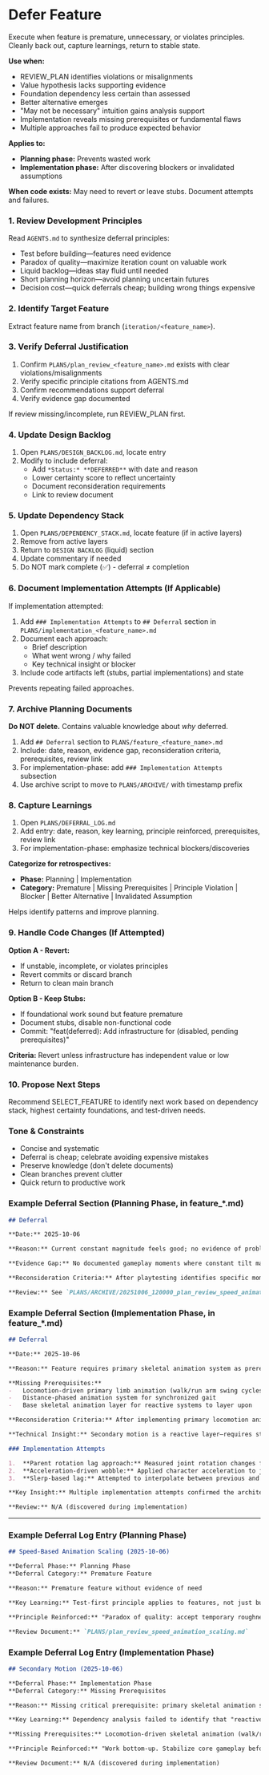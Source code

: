 # Defer Feature

Execute when feature is premature, unnecessary, or violates principles. Cleanly back out, capture learnings, return to stable state.

**Use when:**
- REVIEW_PLAN identifies violations or misalignments
- Value hypothesis lacks supporting evidence
- Foundation dependency less certain than assessed
- Better alternative emerges
- "May not be necessary" intuition gains analysis support
- Implementation reveals missing prerequisites or fundamental flaws
- Multiple approaches fail to produce expected behavior

**Applies to:**
- **Planning phase:** Prevents wasted work
- **Implementation phase:** After discovering blockers or invalidated assumptions

**When code exists:** May need to revert or leave stubs. Document attempts and failures.

### 1. Review Development Principles

Read `AGENTS.md` to synthesize deferral principles:
- Test before building—features need evidence
- Paradox of quality—maximize iteration count on valuable work
- Liquid backlog—ideas stay fluid until needed
- Short planning horizon—avoid planning uncertain futures
- Decision cost—quick deferrals cheap; building wrong things expensive

### 2. Identify Target Feature

Extract feature name from branch (`iteration/<feature_name>`).

### 3. Verify Deferral Justification

1. Confirm `PLANS/plan_review_<feature_name>.md` exists with clear violations/misalignments
2. Verify specific principle citations from AGENTS.md
3. Confirm recommendations support deferral
4. Verify evidence gap documented

If review missing/incomplete, run REVIEW_PLAN first.

### 4. Update Design Backlog

1. Open `PLANS/DESIGN_BACKLOG.md`, locate entry
2. Modify to include deferral:
   - Add `*Status:* **DEFERRED**` with date and reason
   - Lower certainty score to reflect uncertainty
   - Document reconsideration requirements
   - Link to review document

### 5. Update Dependency Stack

1. Open `PLANS/DEPENDENCY_STACK.md`, locate feature (if in active layers)
2. Remove from active layers
3. Return to `DESIGN BACKLOG` (liquid) section
4. Update commentary if needed
5. Do NOT mark complete (✅) - deferral ≠ completion

### 6. Document Implementation Attempts (If Applicable)

If implementation attempted:
1. Add `### Implementation Attempts` to `## Deferral` section in `PLANS/implementation_<feature_name>.md`
2. Document each approach:
   - Brief description
   - What went wrong / why failed
   - Key technical insight or blocker
3. Include code artifacts left (stubs, partial implementations) and state

Prevents repeating failed approaches.

### 7. Archive Planning Documents

**Do NOT delete.** Contains valuable knowledge about *why* deferred.

1. Add `## Deferral` section to `PLANS/feature_<feature_name>.md`
2. Include: date, reason, evidence gap, reconsideration criteria, prerequisites, review link
3. For implementation-phase: add `### Implementation Attempts` subsection
4. Use archive script to move to `PLANS/ARCHIVE/` with timestamp prefix

### 8. Capture Learnings

1. Open `PLANS/DEFERRAL_LOG.md`
2. Add entry: date, reason, key learning, principle reinforced, prerequisites, review link
3. For implementation-phase: emphasize technical blockers/discoveries

**Categorize for retrospectives:**
- **Phase:** Planning | Implementation
- **Category:** Premature | Missing Prerequisites | Principle Violation | Blocker | Better Alternative | Invalidated Assumption

Helps identify patterns and improve planning.

### 9. Handle Code Changes (If Attempted)

**Option A - Revert:**
- If unstable, incomplete, or violates principles
- Revert commits or discard branch
- Return to clean main branch

**Option B - Keep Stubs:**
- If foundational work sound but feature premature
- Document stubs, disable non-functional code
- Commit: "feat(deferred): Add infrastructure for <feature> (disabled, pending prerequisites)"

**Criteria:** Revert unless infrastructure has independent value or low maintenance burden.

### 10. Propose Next Steps

Recommend SELECT_FEATURE to identify next work based on dependency stack, highest certainty foundations, and test-driven needs.

### Tone & Constraints

- Concise and systematic
- Deferral is cheap; celebrate avoiding expensive mistakes
- Preserve knowledge (don't delete documents)
- Clean branches prevent clutter
- Quick return to productive work

### Example Deferral Section (Planning Phase, in feature_*.md)

```markdown
## Deferral

**Date:** 2025-10-06

**Reason:** Current constant magnitude feels good; no evidence of problem requiring speed scaling.

**Evidence Gap:** No documented gameplay moments where constant tilt magnitude fails (e.g., "tilt too subtle at max speed").

**Reconsideration Criteria:** After playtesting identifies specific moments where tilt magnitude is inadequate at high speeds or distracting at low speeds.

**Review:** See `PLANS/ARCHIVE/20251006_120000_plan_review_speed_animation_scaling.md` for full analysis
```

### Example Deferral Section (Implementation Phase, in feature_*.md)

```markdown
## Deferral

**Date:** 2025-10-06

**Reason:** Feature requires primary skeletal animation system as prerequisite. Current static T-pose skeleton has no base motion for secondary motion to react to.

**Missing Prerequisites:**
-   Locomotion-driven primary limb animation (walk/run arm swing cycles)
-   Distance-phased animation system for synchronized gait
-   Base skeletal animation layer for reactive systems to layer upon

**Reconsideration Criteria:** After implementing primary locomotion animation system (dependency layer below reactive animation).

**Technical Insight:** Secondary motion is a reactive layer—requires stable primary animation beneath it per procedural animation layering principles.

### Implementation Attempts

1.  **Parent rotation lag approach:** Measured joint rotation changes frame-to-frame. Failed because T-pose joints don't rotate—no parent motion to lag behind.
2.  **Acceleration-driven wobble:** Applied character acceleration to joint rotations directly. Produced unstable/wild spinning due to lack of base pose to offset from.
3.  **Slerp-based lag:** Attempted to interpolate between previous and current joint rotations. Failed for same reason—no meaningful rotation changes exist in static T-pose.

**Key Insight:** Multiple implementation attempts confirmed the architectural blocker rather than implementation bugs. Static data structure ≠ animated data structure. Reactive layers need motion sources, not just data structures.

**Review:** N/A (discovered during implementation)
```

---

### Example Deferral Log Entry (Planning Phase)

```markdown
## Speed-Based Animation Scaling (2025-10-06)

**Deferral Phase:** Planning Phase
**Deferral Category:** Premature Feature

**Reason:** Premature feature without evidence of need

**Key Learning:** Test-first principle applies to features, not just bugs. "May not be necessary" intuitions deserve investigation before planning entire iterations. Current system working well is evidence to preserve, not improve speculatively.

**Principle Reinforced:** "Paradox of quality: accept temporary roughness early to maximize iteration count" and "Test before building"

**Review Document:** `PLANS/plan_review_speed_animation_scaling.md`
```

### Example Deferral Log Entry (Implementation Phase)

```markdown
## Secondary Motion (2025-10-06)

**Deferral Phase:** Implementation Phase
**Deferral Category:** Missing Prerequisites

**Reason:** Missing critical prerequisite: primary skeletal animation system

**Key Learning:** Dependency analysis failed to identify that "reactive animation layer" requires a stable "primary animation layer" beneath it. Secondary motion needs base motion to react to—a static T-pose has no motion to add wobble on top of. Multiple implementation attempts confirmed the architectural blocker rather than implementation bugs.

**Missing Prerequisites:** Locomotion-driven skeletal animation (walk/run cycles, arm swing synchronized to gait)

**Principle Reinforced:** "Work bottom-up. Stabilize core gameplay before adding layers" and "Dependency = if A changes, B must change. Uncertainty multiplies up the stack."

**Review Document:** N/A (discovered during implementation)
```

